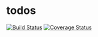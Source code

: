 # todos
[![Build Status](https://travis-ci.com/ebzeal/todos.svg?branch=master)](https://travis-ci.com/ebzeal/todos)
[![Coverage Status](https://coveralls.io/repos/github/ebzeal/todos/badge.svg?branch=master)](https://coveralls.io/github/ebzeal/todos?branch=master)
